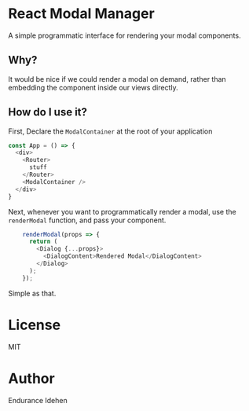 # React Modal Manager

A simple programmatic interface for rendering your modal components.

## Why?

It would be nice if we could render a modal on demand, rather than embedding the component inside our views directly.

## How do I use it?

First, Declare the `ModalContainer` at the root of your application

```typescript jsx
const App = () => {
  <div>
    <Router>
      stuff
    </Router>
    <ModalContainer />
  </div>
}
```

Next, whenever you want to programmatically render a modal, use the `renderModal` function, and pass your component.
```typescript jsx
    renderModal(props => {
      return (
        <Dialog {...props}>
          <DialogContent>Rendered Modal</DialogContent>
        </Dialog>
      );
    });
```

Simple as that.


# License
MIT

# Author
Endurance Idehen
